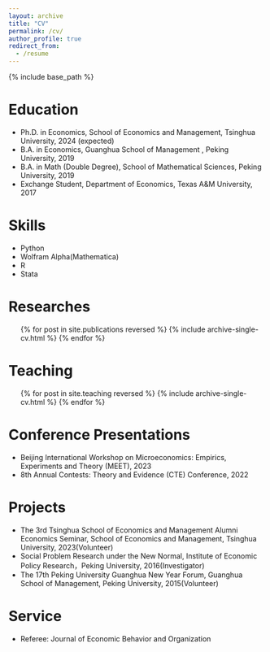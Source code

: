 ```yaml
---
layout: archive
title: "CV"
permalink: /cv/
author_profile: true
redirect_from:
  - /resume
---
```


{% include base_path %}

Education
======
* Ph.D. in Economics, School of Economics and Management, Tsinghua University, 2024 (expected)
* B.A. in Economics, Guanghua School of Management , Peking University, 2019
* B.A. in Math (Double Degree), School of Mathematical Sciences, Peking University, 2019
* Exchange Student, Department of Economics, Texas A&M University, 2017



Skills
======
* Python
* Wolfram Alpha(Mathematica)
* R
* Stata

Researches
======
  <ul>{% for post in site.publications reversed %}
    {% include archive-single-cv.html %}
  {% endfor %}</ul>
  
Teaching
======
  <ul>{% for post in site.teaching reversed %}
    {% include archive-single-cv.html %}
  {% endfor %}</ul>
  
Conference Presentations
======
* Beijing International Workshop on Microeconomics: Empirics, Experiments and Theory (MEET), 2023
* 8th Annual Contests: Theory and Evidence (CTE) Conference, 2022

Projects
======
* The 3rd Tsinghua School of Economics and Management Alumni Economics Seminar, School of Economics and Management, Tsinghua University, 2023(Volunteer)
* Social Problem Research under the New Normal, Institute of Economic Policy Research，Peking University, 2016(Investigator)
* The 17th Peking University Guanghua New Year Forum, Guanghua School of Management, Peking University, 2015(Volunteer)

Service
======
* Referee:
Journal of Economic Behavior and Organization
